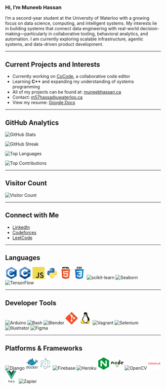 ### Hi, I’m Muneeb Hassan

I’m a second-year student at the University of Waterloo with a growing focus on data science, computing, and intelligent systems. My interests lie in building systems that connect data engineering with real-world decision-making—particularly in collaborative tooling, behavioral analytics, and automation. I am currently exploring scalable infrastructure, agentic systems, and data-driven product development.

---

## Current Projects and Interests

- Currently working on [CoCode](https://github.com/Koiiichi/CoCode), a collaborative code editor
- Learning **C++** and expanding my understanding of systems programming
- All of my projects can be found at: [muneebhassan.ca](https://muneebhassan.ca)
- Contact: [m57hassa@uwaterloo.ca](mailto:m57hassa@uwaterloo.ca)
- View my resume: [Google Docs](https://docs.google.com/document/d/1Caj8AI6tWxFvIm0m5e_sNug6oasL0KsbelbhUvfnWSU/edit?usp=sharing)

---

## GitHub Analytics

![GitHub Stats](https://github-readme-stats.vercel.app/api?username=koiiichi&theme=gotham&hide_border=false&include_all_commits=true&count_private=true)

![GitHub Streak](https://streak-stats.demolab.com?user=koiiichi&theme=gotham&hide_border=false)

![Top Languages](https://github-readme-stats.vercel.app/api/top-langs/?username=koiiichi&theme=gotham&hide_border=false&layout=compact)

![Top Contributions](https://github-contributor-stats.vercel.app/api?username=koiiichi&limit=5&theme=dark&combine_all_yearly_contributions=true)

---

## Visitor Count

![Visitor Count](https://komarev.com/ghpvc/?username=koiiichi&label=Profile%20Views&color=0e75b6&style=flat)

---

## Connect with Me

- [LinkedIn](https://linkedin.com/in/muneeb-hassan-252110309)
- [Codeforces](https://codeforces.com/profile/koiiichi)
- [LeetCode](https://leetcode.com/koiiichi)

---

## Languages

<p align="left">
  <img src="https://raw.githubusercontent.com/devicons/devicon/master/icons/c/c-original.svg" alt="C" width="40"/>
  <img src="https://raw.githubusercontent.com/devicons/devicon/master/icons/cplusplus/cplusplus-original.svg" alt="C++" width="40"/>
  <img src="https://raw.githubusercontent.com/devicons/devicon/master/icons/javascript/javascript-original.svg" alt="JavaScript" width="40"/>
  <img src="https://raw.githubusercontent.com/devicons/devicon/master/icons/python/python-original.svg" alt="Python" width="40"/>
  <img src="https://raw.githubusercontent.com/devicons/devicon/master/icons/html5/html5-original-wordmark.svg" alt="HTML" width="40"/>
  <img src="https://raw.githubusercontent.com/devicons/devicon/master/icons/css3/css3-original-wordmark.svg" alt="CSS" width="40"/>
  <img src="https://upload.wikimedia.org/wikipedia/commons/0/05/Scikit_learn_logo_small.svg" alt="scikit-learn" width="40"/>
  <img src="https://seaborn.pydata.org/_images/logo-mark-lightbg.svg" alt="Seaborn" width="40"/>
  <img src="https://www.vectorlogo.zone/logos/tensorflow/tensorflow-icon.svg" alt="TensorFlow" width="40"/>
</p>

---

## Developer Tools

<p align="left">
  <img src="https://cdn.worldvectorlogo.com/logos/arduino-1.svg" alt="Arduino" width="40"/>
  <img src="https://www.vectorlogo.zone/logos/gnu_bash/gnu_bash-icon.svg" alt="Bash" width="40"/>
  <img src="https://download.blender.org/branding/community/blender_community_badge_white.svg" alt="Blender" width="40"/>
  <img src="https://raw.githubusercontent.com/devicons/devicon/master/icons/git/git-original.svg" alt="Git" width="40"/>
  <img src="https://raw.githubusercontent.com/devicons/devicon/master/icons/linux/linux-original.svg" alt="Linux" width="40"/>
  <img src="https://www.vectorlogo.zone/logos/vagrantup/vagrantup-icon.svg" alt="Vagrant" width="40"/>
  <img src="https://raw.githubusercontent.com/detain/svg-logos/780f25886640cef088af994181646db2f6b1a3f8/svg/selenium-logo.svg" alt="Selenium" width="40"/>
  <img src="https://www.vectorlogo.zone/logos/adobe_illustrator/adobe_illustrator-icon.svg" alt="Illustrator" width="40"/>
  <img src="https://www.vectorlogo.zone/logos/figma/figma-icon.svg" alt="Figma" width="40"/>
</p>

---

## Platforms & Frameworks

<p align="left">
  <img src="https://cdn.worldvectorlogo.com/logos/django.svg" alt="Django" width="40"/>
  <img src="https://raw.githubusercontent.com/devicons/devicon/master/icons/docker/docker-original-wordmark.svg" alt="Docker" width="40"/>
  <img src="https://raw.githubusercontent.com/devicons/devicon/master/icons/electron/electron-original.svg" alt="Electron" width="40"/>
  <img src="https://www.vectorlogo.zone/logos/firebase/firebase-icon.svg" alt="Firebase" width="40"/>
  <img src="https://www.vectorlogo.zone/logos/heroku/heroku-icon.svg" alt="Heroku" width="40"/>
  <img src="https://raw.githubusercontent.com/devicons/devicon/master/icons/nginx/nginx-original.svg" alt="Nginx" width="40"/>
  <img src="https://raw.githubusercontent.com/devicons/devicon/master/icons/nodejs/nodejs-original-wordmark.svg" alt="Node.js" width="40"/>
  <img src="https://www.vectorlogo.zone/logos/opencv/opencv-icon.svg" alt="OpenCV" width="40"/>
  <img src="https://raw.githubusercontent.com/devicons/devicon/master/icons/oracle/oracle-original.svg" alt="Oracle" width="40"/>
  <img src="https://raw.githubusercontent.com/devicons/devicon/master/icons/vuejs/vuejs-original-wordmark.svg" alt="Vue.js" width="40"/>
  <img src="https://www.vectorlogo.zone/logos/zapier/zapier-icon.svg" alt="Zapier" width="40"/>
</p>
